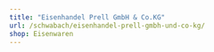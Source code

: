 ```yaml
---
title: "Eisenhandel Prell GmbH & Co.KG"
url: /schwabach/eisenhandel-prell-gmbh-und-co-kg/
shop: Eisenwaren
---
```

